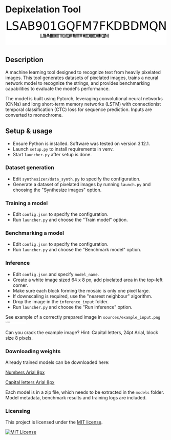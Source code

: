 # Depixelation Tool

![example](sources/example.png)

## Description
A machine learning tool designed to recognize text from heavily pixelated images.
This tool generates datasets of pixelated images, trains a neural network model to recognize the strings,
and provides benchmarking capabilities to evaluate the model's performance.

The model is built using Pytorch, leveraging convolutional neural networks (CNNs) and long short-term memory networks (LSTM)
with connectionist temporal classification (CTC) loss for sequence prediction. Inputs are converted to monochrome.

## Setup & usage
- Ensure Python is installed. Software was tested on version 3.12.1.
- Launch `setup.py` to install requirements in venv.
- Start `launcher.py` after setup is done.

### Dataset generation
- Edit `synthesizer/data_synth.py` to specify the configuration.
- Generate a dataset of pixelated images by running `launch.py` and choosing the "Synthesize images" option.

### Training a model
- Edit `config.json` to specify the configuration.
- Run `launcher.py` and choose the "Train model" option.

### Benchmarking a model
- Edit `config.json` to specify the configuration.
- Run `launcher.py` and choose the "Benchmark model" option.

### Inference
- Edit `config.json` and specify `model_name`.
- Create a white image sized 64 x 8 px, add pixelated area in the top-left corner.
- Make sure each block forming the mosaic is only one pixel large.
- If downscaling is required, use the "nearest neighbour" algorithm. 
- Drop the image in the `inference_input` folder.
- Run `launcher.py` and choose the "Run inference" option.

See example of a correctly prepared image in `sources/example_input.png` ![example input image](sources/example_input.png)

Can you crack the example image? Hint: Capital letters, 24pt Arial, block size 8 pixels.

### Downloading weights
Already trained models can be downloaded here:

[Numbers Arial 8px](http://pov.ee/link/weights/numbers.zip)

[Capital letters Arial 8px](http://pov.ee/link/weights/capital_letters.zip)

Each model is in a zip file, which needs to be extracted in the `models` folder.
Model metadata, benchmark results and training logs are included.

### Licensing

This project is licensed under the [MIT license](LICENSE).

[![MIT License](https://img.shields.io/badge/license-MIT_License-blue)](https://opensource.org/licenses/MIT)
